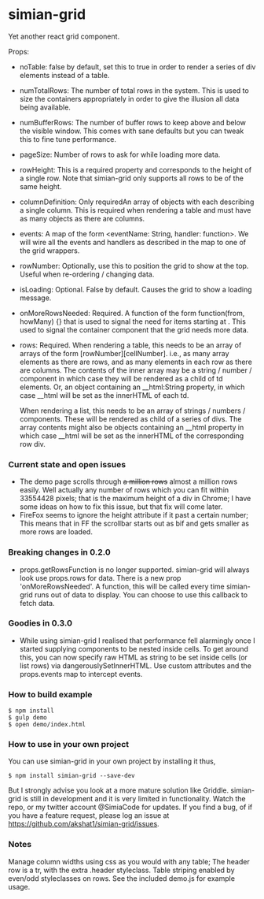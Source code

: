 # simian-grid

Yet another react grid component.

Props:
- noTable: false by default, set this to true in order to render a series of div elements instead of a table.
- numTotalRows: The number of total rows in the system. This is used to size the containers appropriately in order to give the illusion all data being available.
- numBufferRows: The number of buffer rows to keep above and below the visible window. This comes with sane defaults but you can tweak this to fine tune performance.
- pageSize: Number of rows to ask for while loading more data.
- rowHeight: This is a required property and corresponds to the height of a single row. Note that simian-grid only supports all rows to be of the same height.
- columnDefinition: Only requiredAn array of objects with each describing a single column. This is required when rendering a table and must have as many objects as there are columns.
- events: A map of the form <eventName: String, handler: function>. We will wire all the events and handlers as described in the map to one of the grid wrappers.
- rowNumber: Optionally, use this to position the grid to show <rowNumber> at the top. Useful when re-ordering / changing data.
- isLoading: Optional. False by default. Causes the grid to show a loading message.
- onMoreRowsNeeded: Required. A function of the form function(from, howMany) {} that is used to signal the need for <howMany> items starting at <from>. This used to signal the container component that the grid needs more data.
- rows: Required.
  When rendering a table, this needs to be an array of arrays of the form [rowNumber][cellNumber]. i.e., as many array elements as there are rows, and as many elements in each row as there are columns. The contents of the inner array may be a string / number / component in which case they will be rendered as a child of td elements. Or, an object containing an __html:String property, in which case __html will be set as the innerHTML of each td.

  When rendering a list, this needs to be an array of strings / numbers / components. These will be rendered as child of a series of divs. The array contents might also be objects containing an __html property in which case __html will be set as the innerHTML of the corresponding row div.


### Current state and open issues

- The demo page scrolls through ~~a million rows~~ almost a million rows easily. Well actually any number of rows which you can fit within 33554428 pixels; that is the maximum height of a div in Chrome; I have some ideas on how to fix this issue, but that fix will come later.
- FireFox seems to ignore the height attribute if it past a certain number; This means that in FF the scrollbar starts out as bif and gets smaller as more rows are loaded.


### Breaking changes in 0.2.0

- props.getRowsFunction is no longer supported. simian-grid will always look use props.rows for data. There is a new prop 'onMoreRowsNeeded'. A function, this will be called every time simian-grid runs out of data to display. You can choose to use this callback to fetch data.

### Goodies in 0.3.0
- While using simian-grid I realised that performance fell alarmingly once I started supplying components to be nested inside cells. To get around this, you can now specify raw HTML as string to be set inside cells (or list rows) via dangerouslySetInnerHTML. Use custom attributes and the props.events map to intercept events.


### How to build example

```
$ npm install
$ gulp demo
$ open demo/index.html
```

### How to use in your own project

You can use simian-grid in your own project by installing it thus,

```
$ npm install simian-grid --save-dev
```
But I strongly advise you look at a more mature solution like Griddle. simian-grid is still in development and it is very limited in functionality. Watch the repo, or my twitter account @SimiaCode for updates. If you find a bug, of if you have a feature request, please log an issue at https://github.com/akshat1/simian-grid/issues.


### Notes

Manage column widths using css as you would with any table; The header row is a tr, with the extra .header styleclass. Table striping enabled by even/odd styleclasses on rows. See the included demo.js for example usage.
